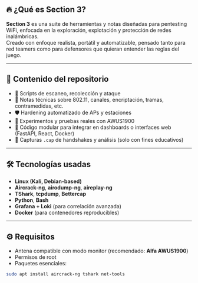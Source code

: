 ## 🔥 ¿Qué es Section 3?

**Section 3** es una suite de herramientas y notas diseñadas para pentesting WiFi, enfocada en la exploración, explotación y protección de redes inalámbricas.  
Creado con enfoque realista, portátil y automatizable, pensado tanto para red teamers como para defensores que quieran entender las reglas del juego.

---

## 📂 Contenido del repositorio

- 🎯 Scripts de escaneo, recolección y ataque
- 🧠 Notas técnicas sobre 802.11, canales, encriptación, tramas, contramedidas, etc.
- 🛡️ Hardening automatizado de APs y estaciones
- 🧪 Experimentos y pruebas reales con AWUS1900
- 🧱 Código modular para integrar en dashboards o interfaces web (FastAPI, React, Docker)
- 📁 Capturas `.cap` de handshakes y análisis (solo con fines educativos)

---

## 🛠️ Tecnologías usadas

- **Linux (Kali, Debian-based)**
- **Aircrack-ng**, **airodump-ng**, **aireplay-ng**
- **TShark**, **tcpdump**, **Bettercap**
- **Python**, **Bash**
- **Grafana + Loki** (para correlación avanzada)
- **Docker** (para contenedores reproducibles)

---

## ⚙️ Requisitos

- Antena compatible con modo monitor (recomendado: **Alfa AWUS1900**)
- Permisos de root
- Paquetes esenciales:
  
```bash
sudo apt install aircrack-ng tshark net-tools
